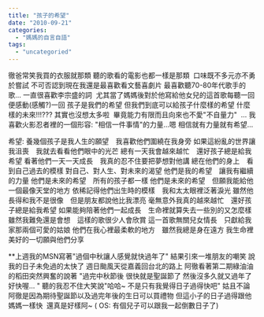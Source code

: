 ```yaml
---
title: "孩子的希望"
date: "2010-09-21"
categories: 
  - "媽媽的自言自語"
tags: 
  - "uncategoried"
---
```


徹爸常笑我買的衣服就那類 聽的歌看的電影也都一樣是那類  口味既不多元亦不勇於嘗試 不可否認到現在我還是最喜歡看文藝喜劇片 最喜歡聽70-80年代歌手的歌... 一直很喜歡李宗盛的詞  尤其當了媽媽後對於他寫給他女兒的這首歌每聽一回便感動(感觸?)一回 孩子是我們的希望 但我們到底可以給孩子什麼樣的希望 什麼樣的未來!!!??? 其實也沒想太多啦  畢竟能力有限而且向來也不愛"不自量力"  ... 我喜歡火影忍者裡的一個形容: "相信一件事情"的力量...嗯 相信就有力量就有希望...

希望: 養幾個孩子是我人生的願望　我喜歡他們圍繞在我身旁 如果這紛亂的世界讓我沮喪　我就去看看他們眼中的光芒 總有一天我會越來越忙　還好孩子總是給我希望 看著他們一天一天成長　我真的忍不住要把夢想對他講 總在他們的身上　看到自己過去的模樣 對自己、對人生、對未來的渴望 他們是我的希望　讓我有繼續的力量 他們是未來的希望　所有的孩子都一樣 他們是未來的希望　但願我能給他一個最像天堂的地方 依稀記得他們出生時的模樣　我和太太眼裡泛著淚光 雖然他長得和我不是很像　但是朋友都說他比我漂亮 毫無意外我真的越來越忙　還好孩子總是給我希望 如果能夠陪著他們一起成長　生命裡就算失去一些別的又怎麼樣 雖然我難免還是會想　這樣的歌很少人會欣賞 這一首歌無關兒女情長　只獻給我家那兩個可愛的姑娘 他們在我心裡最柔軟的地方　雖然我總是身在遠方 我生命裡美好的一切願與他們分享

\*\*上週我的MSN寫著"過個中秋讓人感覺就快過年了" 結果引來一堆朋友的嘲笑 說我的日子未免過的太快了 週日颱風天從嘉義回台北的路上 阿徹看著第二期綠油油的稻田突然興奮的說著 "過完中秋節後 很快就是聖誕節了 然後沒多久就又過年了 好快喔... " 聽的我忍不住大笑說"哈哈~ 不是只有我覺得日子過得快吧" 姑且不論阿徹是因為期待聖誕節以及過完年後的生日可以買禮物 但這小子的日子過得跟他媽媽一樣快  還真是好樣阿~ ( OS: 有個兒子可以跟我一起倒數日子了)
